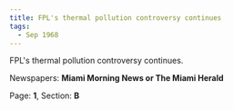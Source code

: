 ```yaml
---  
title: FPL's thermal pollution controversy continues  
tags:  
  - Sep 1968  
---  
```

  
FPL's thermal pollution controversy continues.  
  
Newspapers: **Miami Morning News or The Miami Herald**  
  
Page: **1**, Section: **B** 
